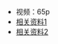 * 视频：65p
* [相关资料1](https://www.yuque.com/mrlinxi/pxvr4g)
* [相关资料2](https://gitee.com/lixiaogou/cloud2020)
